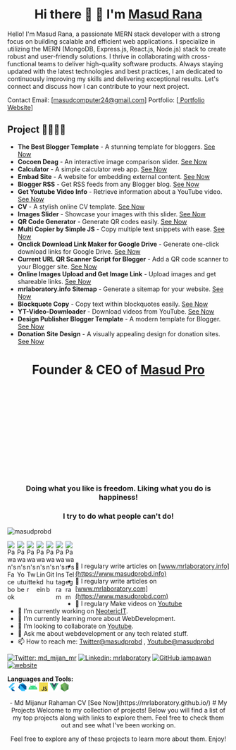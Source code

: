 <h1 align="center"> Hi there 👋 👋 I'm <a target="_blank" href="#">Masud Rana</a></h1>
Hello! I'm Masud Rana, a passionate MERN stack developer with a strong focus on building scalable and efficient web applications. I specialize in utilizing the MERN (MongoDB, Express.js, React.js, Node.js) stack to create robust and user-friendly solutions.
 I thrive in collaborating with cross-functional teams to deliver high-quality software products. Always staying updated with the latest technologies and best practices, I am dedicated to continuously improving my skills and delivering exceptional results. Let's connect and discuss how I can contribute to your next project.



Contact
Email: [masudcomputer24@gmail.com]
Portfolio: [[ Portfolio Website](https://github.com/masudprobd)]


## Project 🧡💛💙💜


- **The Best Blogger Template** - A stunning template for bloggers. [See Now](https://mrlaboratory.github.io/the-best-blogger-template/)
- **Cocoen Deag** - An interactive image comparison slider. [See Now](https://mrlaboratory.github.io/CocoenDeag/)
- **Calculator** - A simple calculator web app. [See Now](https://mrlaboratory.github.io/calculator2/)
- **Embad Site** - A website for embedding external content. [See Now](https://mrlaboratory.github.io/embadsite/)
- **Blogger RSS** - Get RSS feeds from any Blogger blog. [See Now](https://mrlaboratory.github.io/bloggerRssFeed/)
- **Get Youtube Video Info** - Retrieve information about a YouTube video. [See Now](https://mrlaboratory.github.io/Get-Youtube-video-information/)
- **CV** - A stylish online CV template. [See Now](https://template7.mrlaboratory.info/)
- **Images Slider** - Showcase your images with this slider. [See Now](https://template10.mrlaboratory.info/)
- **QR Code Generator** - Generate QR codes easily. [See Now](https://qr.mrlaboratory.info/)
- **Multi Copier by Simple JS** - Copy multiple text snippets with ease. [See Now](https://mrlaboratory.github.io/multi-copier/)
- **Onclick Download Link Maker for Google Drive** - Generate one-click download links for Google Drive. [See Now](https://mrlaboratory.github.io/One-Click-Downloder-Google-Drive/)
- **Current URL QR Scanner Script for Blogger** - Add a QR code scanner to your Blogger site. [See Now](https://mrlaboratory.github.io/qrcode-for-blogger/)
- **Online Images Upload and Get Image Link** - Upload images and get shareable links. [See Now](https://mrlaboratory.github.io/ImagesUploadGetLink/)
- **mrlaboratory.info Sitemap** - Generate a sitemap for your website. [See Now](https://mrlaboratory.github.io/sitemap/)
- **Blockquote Copy** - Copy text within blockquotes easily. [See Now](https://mrlaboratory.github.io/blockquoteCopy/)
- **YT-Video-Downloader** - Download videos from YouTube. [See Now](https://mrlaboratory.github.io/YT-Downloader/)
- **Design Publisher Blogger Template** - A modern template for Blogger. [See Now](https://mrlaboratory.github.io/design-publisher/)
- **Donation Site Design** - A visually appealing design for donation sites. [See Now](https://mrlaboratory.github.io/donate-site/)


<h1 align="center">Founder & CEO of <a target="_blank" href="https://www.google.com/search?q=mr+laboratory&oq=masud+pro&aqs=chrome.0.69i59l3j69i60l3j69i65l2.5848j0j1&sourceid=chrome&ie=UTF-8">Masud Pro</a></h1>
<div align="center" class="center" style="width:200px;height:200px;margin:0 auto;border-radius: 50%; overflow: hidden;align-items: center;">
    
</div>

<h3 align="center">Doing what you like is freedom. Liking what you do is happiness!</h3>
<h3 align="center">I try to do what people can't do!</h3>

<p align="left"> <img src="https://komarev.com/ghpvc/?username=masudprobd&label=Views&color=blue&style=plastic" alt="masudprobd" /> </p>


<a href="https://www.facebook.com/masudprobd/">
  <img align="left" alt="Pawan's Facebook" width="22px" src="https://cdn.jsdelivr.net/npm/simple-icons@v3/icons/facebook.svg" />
</a>
<a href="https://www.youtube.com/masudprobd/">
  <img align="left" alt="Pawan's Youtube" width="22px" src="https://cdn.jsdelivr.net/npm/simple-icons@v3/icons/youtube.svg" />
</a>
<a href="https://twitter.com/masudprobd">
  <img align="left" alt="Pawan's Twitter" width="22px" src="https://cdn.jsdelivr.net/npm/simple-icons@v3/icons/twitter.svg" />
</a>
<a href="https://linkedin.com/in/masudprobd">
  <img align="left" alt="Pawan's Linkdein" width="22px" src="https://cdn.jsdelivr.net/npm/simple-icons@v3/icons/linkedin.svg" />
</a>

<a href="https://github.com/masudprobd">
  <img align="left" alt="Pawan's Github" width="22px" src="https://cdn.jsdelivr.net/npm/simple-icons@v3/icons/github.svg" />
</a>
<a href="https://instagram.com/masudprobd/">
  <img align="left" alt="Pawan's Instagram" width="22px" src="https://cdn.jsdelivr.net/npm/simple-icons@v3/icons/instagram.svg" />
</a>
<a href="https://t.me/masudprobd">
  <img align="left" alt="Pawan's Telegram" width="22px" src="https://cdn.jsdelivr.net/npm/simple-icons@v3/icons/telegram.svg" />
</a>


<br/>
<br/>

- 📝 I regulary write articles on [www.mrlaboratory.info](https://www.masudprobd.info) 
- 📝 I regulary write articles on [www.mrlaboratory.com](https://www.masudprobd.com) 
- 📝 I regulary Make videos on [Youtube](https://www.youtube.com/c/masudprobd/videos)
- 🔭 I’m currently working on [NeotericIT](https://www.masudprobd.com/).
- 🌱 I’m currently learning more about WebDevelopment.
- 👯 I’m looking to collaborate on [Youtube](https://youtube.com/masudprobd).
- 💬 Ask me about webdevelopment or any tech related stuff.
- 📫 How to reach me: [Twitter@masudprobd](https://twitter.com/masudprobd) , [Youtube@masudprobd](https://youtube.com/masudprobd)

[![Twitter: md_mijan_mr](https://img.shields.io/twitter/follow/md_mijan_mr?style=social)](https://twitter.com/md_mijan_mr)
[![Linkedin: mrlaboratory](https://img.shields.io/badge/-mrlaboratory-blue?style=flat-square&logo=Linkedin&logoColor=white&link=https://www.linkedin.com/in/mrlaboratory/)](https://www.linkedin.com/in/mrlaboratory/)
[![GitHub iampawan](https://img.shields.io/github/followers/mrlaboratory?label=follow&style=social)](https://github.com/mrlaboratory)
[![website](https://img.shields.io/badge/PortfolioWebsite-mrlaboratory.com-2648ff?style=flat-square&logo=google-chrome)](https://www.mrlaboratory.com/)

**Languages and Tools:**  
<code><img height="20" src="https://raw.githubusercontent.com/github/explore/80688e429a7d4ef2fca1e82350fe8e3517d3494d/topics/flutter/flutter.png"></code>
<code><img height="20" src="https://raw.githubusercontent.com/github/explore/80688e429a7d4ef2fca1e82350fe8e3517d3494d/topics/dart/dart.png"></code>
<code><img height="20" src="https://raw.githubusercontent.com/github/explore/80688e429a7d4ef2fca1e82350fe8e3517d3494d/topics/android/android.png"></code>
<code><img height="20" src="https://raw.githubusercontent.com/github/explore/80688e429a7d4ef2fca1e82350fe8e3517d3494d/topics/javascript/javascript.png"></code>
<code><img height="20" src="https://raw.githubusercontent.com/github/explore/80688e429a7d4ef2fca1e82350fe8e3517d3494d/topics/vue/vue.png"></code>
<code><img height="20" src="https://raw.githubusercontent.com/github/explore/80688e429a7d4ef2fca1e82350fe8e3517d3494d/topics/nodejs/nodejs.png"></code> 




<div align="center">    
 - Md Mijanur Rahaman CV [See Now](https://mrlaboratory.github.io/) 
    # My Projects
Welcome to my collection of projects! Below you will find a list of my top projects along with links to explore them. Feel free to check them out and see what I've been working on.

Feel free to explore any of these projects to learn more about them. Enjoy!

</div>


